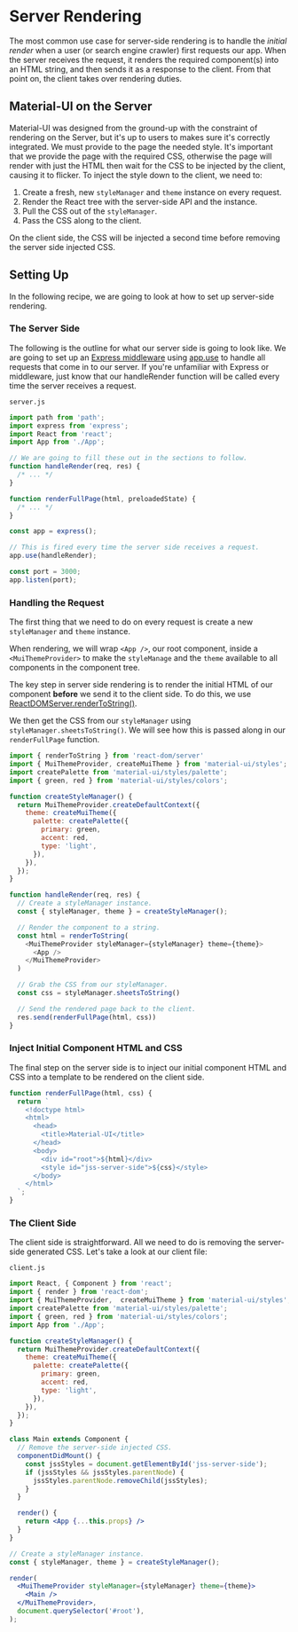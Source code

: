 # Server Rendering

The most common use case for server-side rendering is to handle the *initial render* when a user (or search engine crawler) first requests our app.
When the server receives the request, it renders the required component(s) into an HTML string, and then sends it as a response to the client.
From that point on, the client takes over rendering duties.

## Material-UI on the Server

Material-UI was designed from the ground-up with the constraint of rendering on the Server, but it's up to users to makes sure it's correctly integrated.
We must provide to the page the needed style.
It's important that we provide the page with the required CSS, otherwise the page will render with just the HTML then wait for the CSS to be injected by the client, causing it to flicker.
To inject the style down to the client, we need to:

1. Create a fresh, new `styleManager` and `theme` instance on every request.
2. Render the React tree with the server-side API and the instance.
3. Pull the CSS out of the `styleManager`.
4. Pass the CSS along to the client.

On the client side, the CSS will be injected a second time before removing the server side injected CSS.

## Setting Up

In the following recipe, we are going to look at how to set up server-side rendering.

### The Server Side

The following is the outline for what our server side is going to look like.
We are going to set up an [Express middleware](http://expressjs.com/en/guide/using-middleware.html) using [app.use](http://expressjs.com/en/api.html) to handle all requests that come in to our server.
If you're unfamiliar with Express or middleware, just know that our handleRender function will be called every time the server receives a request.

`server.js`

```js
import path from 'path';
import express from 'express';
import React from 'react';
import App from './App';

// We are going to fill these out in the sections to follow.
function handleRender(req, res) {
  /* ... */
}

function renderFullPage(html, preloadedState) {
  /* ... */
}

const app = express();

// This is fired every time the server side receives a request.
app.use(handleRender);

const port = 3000;
app.listen(port);
```

### Handling the Request

The first thing that we need to do on every request is create a new `styleManager` and `theme` instance.

When rendering, we will wrap `<App />`, our root component,
inside a `<MuiThemeProvider>` to make the `styleManage` and the `theme` available to all components in the component tree.

The key step in server side rendering is to render the initial HTML of our component **before** we send it to the client side. To do this, we use [ReactDOMServer.renderToString()](https://facebook.github.io/react/docs/react-dom-server.html).

We then get the CSS from our `styleManager` using `styleManager.sheetsToString()`. We will see how this is passed along in our `renderFullPage` function.

```js
import { renderToString } from 'react-dom/server'
import { MuiThemeProvider, createMuiTheme } from 'material-ui/styles';
import createPalette from 'material-ui/styles/palette';
import { green, red } from 'material-ui/styles/colors';

function createStyleManager() {
  return MuiThemeProvider.createDefaultContext({
    theme: createMuiTheme({
      palette: createPalette({
        primary: green,
        accent: red,
        type: 'light',
      }),
    }),
  });
}

function handleRender(req, res) {
  // Create a styleManager instance.
  const { styleManager, theme } = createStyleManager();

  // Render the component to a string.
  const html = renderToString(
    <MuiThemeProvider styleManager={styleManager} theme={theme}>
      <App />
    </MuiThemeProvider>
  )

  // Grab the CSS from our styleManager.
  const css = styleManager.sheetsToString()

  // Send the rendered page back to the client.
  res.send(renderFullPage(html, css))
}
```

### Inject Initial Component HTML and CSS

The final step on the server side is to inject our initial component HTML and CSS into a template to be rendered on the client side.

```js
function renderFullPage(html, css) {
  return `
    <!doctype html>
    <html>
      <head>
        <title>Material-UI</title>
      </head>
      <body>
        <div id="root">${html}</div>
        <style id="jss-server-side">${css}</style>
      </body>
    </html>
  `;
}
```

### The Client Side

The client side is straightforward. All we need to do is removing the server-side generated CSS.
Let's take a look at our client file:

`client.js`

```jsx
import React, { Component } from 'react';
import { render } from 'react-dom';
import { MuiThemeProvider,  createMuiTheme } from 'material-ui/styles';
import createPalette from 'material-ui/styles/palette';
import { green, red } from 'material-ui/styles/colors';
import App from './App';

function createStyleManager() {
  return MuiThemeProvider.createDefaultContext({
    theme: createMuiTheme({
      palette: createPalette({
        primary: green,
        accent: red,
        type: 'light',
      }),
    }),
  });
}

class Main extends Component {
  // Remove the server-side injected CSS.
  componentDidMount() {
    const jssStyles = document.getElementById('jss-server-side');
    if (jssStyles && jssStyles.parentNode) {
      jssStyles.parentNode.removeChild(jssStyles);
    }
  }

  render() {
    return <App {...this.props} />
  }
}

// Create a styleManager instance.
const { styleManager, theme } = createStyleManager();

render(
  <MuiThemeProvider styleManager={styleManager} theme={theme}>
    <Main />
  </MuiThemeProvider>,
  document.querySelector('#root'),
);
```
